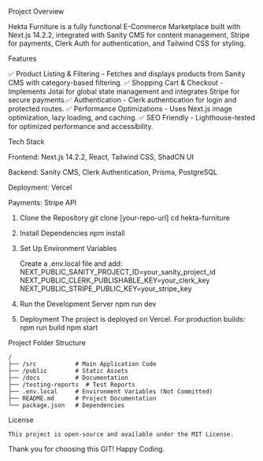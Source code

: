 Project Overview

Hekta Furniture is a fully functional E-Commerce Marketplace built with Next.js 14.2.2, integrated with Sanity CMS for content management, Stripe for payments, Clerk Auth for authentication, and Tailwind CSS for styling.

Features

✅ Product Listing & Filtering - Fetches and displays products from Sanity CMS with category-based filtering.
✅ Shopping Cart & Checkout - Implements Jotai for global state management and integrates Stripe for secure payments.✅ Authentication - Clerk authentication for login and protected routes.
✅ Performance Optimizations - Uses Next.js image optimization, lazy loading, and caching.
✅ SEO Friendly - Lighthouse-tested for optimized performance and accessibility.


Tech Stack

Frontend: Next.js 14.2.2, React, Tailwind CSS, ShadCN UI

Backend: Sanity CMS, Clerk Authentication, Prisma, PostgreSQL

Deployment: Vercel

Payments: Stripe API


1. Clone the Repository
    git clone [your-repo-url]
    cd hekta-furniture

2. Install Dependencies
    npm install

3. Set Up Environment Variables

    Create a .env.local file and add:
        NEXT_PUBLIC_SANITY_PROJECT_ID=your_sanity_project_id
        NEXT_PUBLIC_CLERK_PUBLISHABLE_KEY=your_clerk_key
        NEXT_PUBLIC_STRIPE_PUBLIC_KEY=your_stripe_key

4. Run the Development Server
    npm run dev

5. Deployment
    The project is deployed on Vercel. For production builds:
        npm run build
        npm start

Project Folder Structure

    /
    ├── /src           # Main Application Code
    ├── /public        # Static Assets
    ├── /docs          # Documentation
    ├── /testing-reports  # Test Reports
    ├── .env.local     # Environment Variables (Not Committed)
    ├── README.md      # Project Documentation
    └── package.json   # Dependencies

License

    This project is open-source and available under the MIT License.


Thank you for choosing this GIT! Happy Coding.
